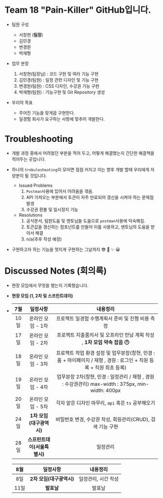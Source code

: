 # Team 18 "Pain-Killer" GitHub입니다.

* 팀원 구성  
   +  서창현 (**팀장**)
   +  김민경 
   +  변경원
   +  박재형

* 업무 분장
  1. 서창현(팀장님) : 코드 구현 및 여러 기능 구현
  2. 김민경(팀원) :  일정 관련 디자인 및 기능 구현
  3. 변경원(팀원) : CSS 디자인, 수강권 기능 구현
  4. 박재형(팀원) : 기능구현 및 Git Repository 생성

* 우리의 목표
  + 주어진 기능을 맞게끔 구현한다.
  + 일경험 회사가 요구하는 사항에 맞추어 개발한다.


# Troubleshooting

* 개발 과정 중에서 어려웠던 부분을 적어 두고, 어떻게 해결했는지 간단한 해결책을 적어두는 곳입니다.
* 하나의 ```trobuleshooting```이 모이면 점점 커지고 이는 향후 개발 할때 우리에게 자양분이 될 것입니다.
  - Issued Problems
    1. ```Postman```사용에 있어서 어려움을 겪음.
    2. API 가져오는 부분에서 토큰이 자주 만료되어 갱신을 시켜야 하는 문제점 발생
    3. 수강권 환불 및 일시정지 기능
  - Resolutions
    1. 공식문서, 팀원도움 및 멘토님들 도움으로 ```postman```사용에 익숙해짐. 
    2. 토큰값을 갱신하는 컴포넌트를 만들어 이를 사용하고, 멘토님의 도움을 받아서 해결
    3. n/a(추후 작성 예정)

* 구현하고자 하는 기능을 멋지게 구현하는 그날까지 :sunglasses: :clap: :sparkles: :grinning:


# Discussed Notes (회의록)

* 현장 모임에서 무엇을 했는지 기록했습니다.

* **현장 모임 (1, 2차 및 스프린트데이)**
* 
   |7월|일정사항|내용정리|
   |:--:|:--:|:--:|
   |10일| 온라인 모임 - 1차 | 프로젝트 일경험 수행계획서 준비 및 진행 비용 측정 |
   |17일| 온라인 모임 - 2차 | 프로젝트 지출품의서 및 오프라인 만남 계획 작성 , **1차 모임 약속 잡음 :clock1:** |
   |18일| 온라인 모임 - 3차 | 프로젝트 작업 환경 설정 및 업무분장(창현, 민경 : 홈 + 마이페이지  / 재형 , 경원 : 로그인 + 직원 등록 + 직원 최초 등록) |
   |19일| 온라인 모임 - 4차 | 업무분장 2차(창현, 민경 : 일정관리 / 재형 , 경원 : 수강권관리) max-width : 375px, min-width: 400px |
   |20일| 온라인 모임 - 5차 | 각자 맡은 디자인 마무리, ```api``` 혹은 ```ts``` 공부해오기 |
   |24일| **1차 모임 (대구광역시)** | 비밀번호 변경, 수강권 작성, 회원관리(CRUD), 검색 기능 구현  |
   |28일| **스프린트데이(서울특별시)** | 일정관리 |
   
   |8월|일정사항|내용정리|
   |:--:|:--:|:--:|
   |8일| **2차 모임(대구광역시)** | 일정관리, 시간 작성 |
   |11일| **발표날** | 발표날 |

